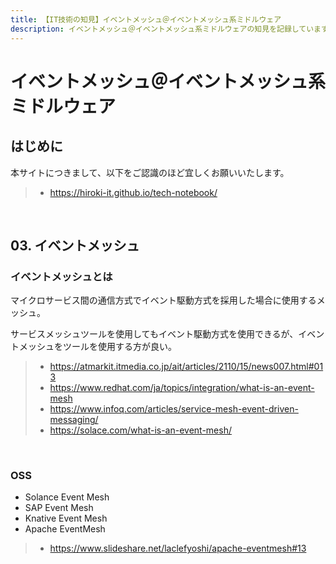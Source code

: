 ```yaml
---
title: 【IT技術の知見】イベントメッシュ＠イベントメッシュ系ミドルウェア
description: イベントメッシュ＠イベントメッシュ系ミドルウェアの知見を記録しています。
---
```


# イベントメッシュ＠イベントメッシュ系ミドルウェア

## はじめに

本サイトにつきまして、以下をご認識のほど宜しくお願いいたします。

> - https://hiroki-it.github.io/tech-notebook/

<br>

## 03. イベントメッシュ

### イベントメッシュとは

マイクロサービス間の通信方式でイベント駆動方式を採用した場合に使用するメッシュ。

サービスメッシュツールを使用してもイベント駆動方式を使用できるが、イベントメッシュをツールを使用する方が良い。

> - https://atmarkit.itmedia.co.jp/ait/articles/2110/15/news007.html#013
> - https://www.redhat.com/ja/topics/integration/what-is-an-event-mesh
> - https://www.infoq.com/articles/service-mesh-event-driven-messaging/
> - https://solace.com/what-is-an-event-mesh/

<br>

### OSS

- Solance Event Mesh
- SAP Event Mesh
- Knative Event Mesh
- Apache EventMesh

> - https://www.slideshare.net/laclefyoshi/apache-eventmesh#13

<br>
